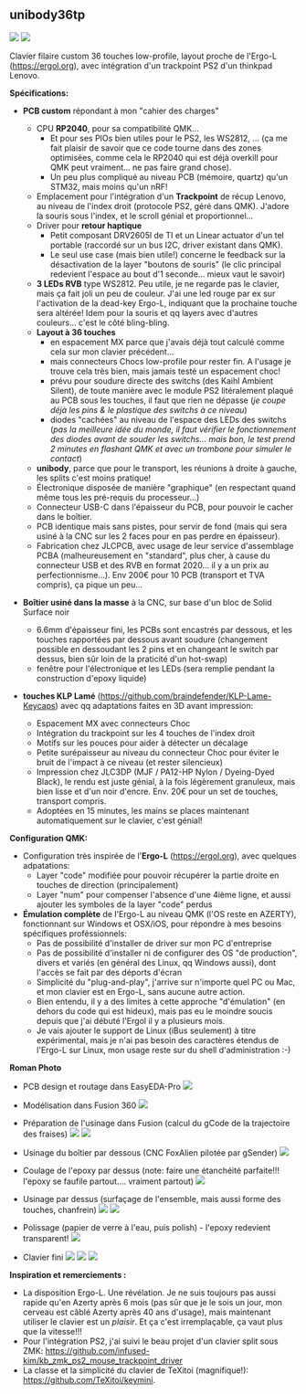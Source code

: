 
## unibody36tp

![](doc/unibody36tp_2.jpeg)
![](doc/unibody36tp_ergol.excalidraw.png)

Clavier filaire custom 36 touches low-profile, layout proche de l'Ergo-L (https://ergol.org), avec intégration d'un trackpoint PS2 d'un thinkpad Lenovo.

**Spécifications:**
- **PCB custom** répondant à mon "cahier des charges"
    - CPU **RP2040**, pour sa compatibilité QMK...
        - Et pour ses PIOs bien utiles pour le PS2, les WS2812, ... (ça me fait plaisir de savoir que ce code tourne dans des zones optimisées, comme cela le RP2040 qui est déjà overkill pour QMK peut vraiment... ne pas faire grand chose).
        - Un peu plus compliqué au niveau PCB (mémoire, quartz) qu'un STM32, mais moins qu'un nRF!
    - Emplacement pour l'intégration d'un **Trackpoint** de récup Lenovo, au niveau de l'index droit (protocole PS2, géré dans QMK). J'adore la souris sous l'index, et le scroll génial et proportionnel...
    - Driver pour **retour haptique**
        - Petit composant DRV2605l de TI et un Linear actuator d'un tel portable (raccordé sur un bus I2C, driver existant dans QMK).
        - Le seul use case (mais bien utile!) concerne le feedback sur la désactivation de la layer "boutons de souris" (le clic principal redevient l'espace au bout d'1 seconde... mieux vaut le savoir)
    - **3 LEDs RVB** type WS2812. Peu utile, je ne regarde pas le clavier, mais ça fait joli un peu de couleur. J'ai une led rouge par ex sur l'activation de la dead-key Ergo-L, indiquant que la prochaine touche sera altérée! Idem pour la souris et qq layers avec d'autres couleurs... c'est le côté bling-bling.
    - **Layout à 36 touches**
        - en espacement MX parce que j'avais déjà tout calculé comme cela sur mon clavier précédent... 
        - mais connecteurs Chocs low-profile pour rester fin. A l'usage je trouve cela très bien, mais jamais testé un espacement choc! 
        - prévu pour soudure directe des switchs (des Kaihl Ambient Silent), de toute manière avec le module PS2 litéralement plaqué au PCB sous les touches, il faut que rien ne dépasse (_je coupe déjà les pins & le plastique des switchs à ce niveau_)
        - diodes "cachées" au niveau de l'espace des LEDs des switchs (_pas la meilleure idée du monde, il faut vérifier le fonctionnement des diodes avant de souder les switchs... mais bon, le test prend 2 minutes en flashant QMK et avec un trombone pour simuler le contact_)
    - **unibody**, parce que pour le transport, les réunions à droite à gauche, les splits c'est moins pratique!
    - Électronique disposée de manière "graphique" (en respectant quand même tous les pré-requis du processeur...)
    - Connecteur USB-C dans l'épaisseur du PCB, pour pouvoir le cacher dans le boîtier.
    - PCB identique mais sans pistes, pour servir de fond (mais qui sera usiné à la CNC sur les 2 faces pour en pas perdre en épaisseur).
    - Fabrication chez JLCPCB, avec usage de leur service d'assemblage PCBA (malheureusement en "standard", plus cher, à cause du connecteur USB et des RVB en format 2020... il y a un prix au perfectionnisme...). Env 200€ pour 10 PCB (transport et TVA compris), ça pique un peu...
  
- **Boîtier usiné dans la masse** à la CNC, sur base d'un bloc de Solid Surface noir
    - 6.6mm d'épaisseur fini, les PCBs sont encastrés par dessous, et les touches rapportées par dessous avant soudure (changement possible en dessoudant les 2 pins et en changeant le switch par dessus, bien sûr loin de la praticité d'un hot-swap)
    - fenêtre pour l'électronique et les LEDs (sera remplie pendant la construction d'epoxy liquide)
  
- **touches KLP Lamé** (https://github.com/braindefender/KLP-Lame-Keycaps) avec qq adaptations faites en 3D avant impression:
    - Espacement MX avec connecteurs Choc
    - Intégration du trackpoint sur les 4 touches de l'index droit
    - Motifs sur les pouces pour aider à détecter un décalage
    - Petite surépaisseur au niveau du connecteur Choc pour éviter le bruit de l'impact à ce niveau (et rester silencieux)
    - Impression chez JLC3DP (MJF / PA12-HP Nylon / Dyeing-Dyed Black), le rendu est juste génial, à la fois légèrement granuleux, mais bien lisse et d'un noir d'encre. Env. 20€ pour un set de touches, transport compris.
    - Adoptées en 15 minutes, les mains se places maintenant automatiquement sur le clavier, c'est génial!
    
**Configuration QMK:**
- Configuration très inspirée de l'**Ergo-L** (https://ergol.org), avec quelques adpatations:
    - Layer "code" modifiée pour pouvoir récupérer la partie droite en touches de direction (principalement)
    - Layer "num" pour compenser l'absence d'une 4ième ligne, et aussi ajouter les symboles de la layer "code" perdus
- **Émulation complète** de l'Ergo-L au niveau QMK (l'OS reste en AZERTY), fonctionnant sur Windows et OSX/iOS, pour répondre à mes besoins spécifiques proféssionnels:
    - Pas de possibilité d'installer de driver sur mon PC d'entreprise
    - Pas de possibilité d'installer ni de configurer des OS "de production", divers et variés (en général des Linux, qq Windows aussi), dont l'accès se fait par des déports d'écran
    - Simplicité du "plug-and-play", j'arrive sur n'importe quel PC ou Mac, et mon clavier est en Ergo-L, sans aucune autre action.
    - Bien entendu, il y a des limites à cette approche "d'émulation" (en dehors du code qui est hideux), mais pas eu le moindre soucis depuis que j'ai débuté l'Ergol il y a plusieurs mois.
    - Je vais ajouter le support de Linux (iBus seulement) à titre expérimental, mais je n'ai pas besoin des caractères étendus de l'Ergo-L sur Linux, mon usage reste sur du shell d'administration :-)
    
**Roman Photo**
- PCB design et routage dans EasyEDA-Pro
![](doc/EasyEDA.png)
  
- Modélisation dans Fusion 360
![](doc/Fusion_1.png)
  
- Préparation de l'usinage dans Fusion (calcul du gCode de la trajectoire des fraises)
![](doc/Fusion_2.png)
![](doc/Fusion_3.png)
  
- Usinage du boîtier par dessous (CNC FoxAlien pilotée par gSender)
![](doc/usinage_dessous.jpg)
  
- Coulage de l'epoxy par dessus (note: faire une étanchéité parfaite!!! l'epoxy se faufile partout.... vraiment partout)
![](doc/epoxy.jpg)
  
- Usinage par dessus (surfaçage de l'ensemble, mais aussi forme des touches, chanfrein)
![](doc/usinage_surface.jpeg)
![](doc/apres_usinage.jpeg)
  
- Polissage (papier de verre à l'eau, puis polish) - l'epoxy redevient transparent!
![](doc/polissage.jpeg)
  
- Clavier fini
![](doc/unibody36tp_1.jpeg)
![](doc/unibody36tp_3.jpeg)
![](doc/unibody36tp_dessous.jpeg)

**Inspiration et remerciements :**
- La disposition Ergo-L. Une révélation. Je ne suis toujours pas aussi rapide qu'en Azerty après 6 mois (pas sûr que je le sois un jour, mon cerveau est câblé Azerty après 40 ans d'usage), mais maintenant utiliser le clavier est un *plaisir*. Et ça c'est irremplaçable, ça vaut plus que la vitesse!!!
- Pour l'intégration PS2, j'ai suivi le beau projet d'un clavier split sous ZMK: https://github.com/infused-kim/kb_zmk_ps2_mouse_trackpoint_driver
- La classe et la simplicité du clavier de TeXitoi (magnifique!): https://github.com/TeXitoi/keymini.

